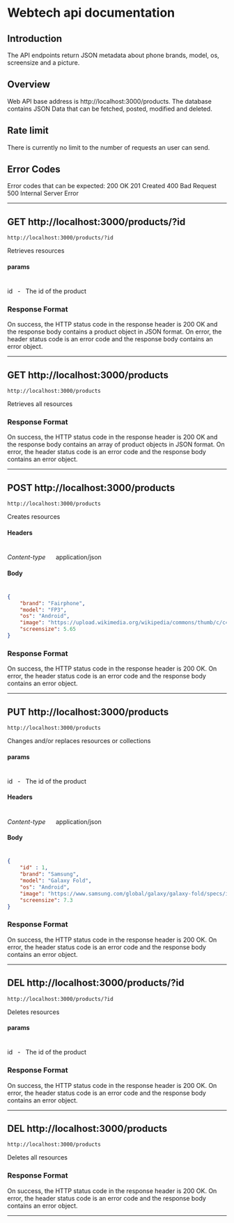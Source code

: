 # Webtech api documentation

## Introduction
The API endpoints return JSON metadata about phone brands, model, os, screensize and a picture.

## Overview
Web API base address is http://localhost:3000/products. 
The database contains JSON Data that can be fetched, posted, modified and deleted.

## Rate limit
There is currently no limit to the number of requests an user can send.

## Error Codes
Error codes that can be expected:
200 OK
201 Created
400 Bad Request 
500 Internal Server Error

---

## GET http://localhost:3000/products/?id


    http://localhost:3000/products/?id
Retrieves resources

#### params
#
id &nbsp; - &nbsp; The id of the product

### Response Format
On success, the HTTP status code in the response header is 200 OK and the response body contains a product object in JSON format. On error, the header status code is an error code and the response body contains an error object.

---

## GET http://localhost:3000/products


    http://localhost:3000/products
Retrieves all resources

### Response Format
On success, the HTTP status code in the response header is 200 OK and the response body contains an array of product objects in JSON format. On error, the header status code is an error code and the response body contains an error object.

---

## POST http://localhost:3000/products

    http://localhost:3000/products
Creates resources

#### Headers
#
*Content-type* &nbsp;&nbsp;&nbsp;&nbsp; application/json

#### Body
#
```json
{
    "brand": "Fairphone",
    "model": "FP3",
    "os": "Android",
    "image": "https://upload.wikimedia.org/wikipedia/commons/thumb/c/c4/Fairphone_3_modules_on_display.jpg/320px-Fairphone_3_modules_on_display.jpg",
    "screensize": 5.65
}
```
### Response Format
On success, the HTTP status code in the response header is 200 OK. On error, the header status code is an error code and the response body contains an error object.

---

## PUT http://localhost:3000/products

    http://localhost:3000/products
Changes and/or replaces resources or collections

#### params
#
id &nbsp; - &nbsp; The id of the product

#### Headers
#
*Content-type* &nbsp;&nbsp;&nbsp;&nbsp; application/json

#### Body
#
```json
{
    "id" : 1,
    "brand": "Samsung",
    "model": "Galaxy Fold",
    "os": "Android",
    "image": "https://www.samsung.com/global/galaxy/galaxy-fold/specs/images/galaxy-fold_specs_design_cosmos_black.jpg",
    "screensize": 7.3
}
```

### Response Format
On success, the HTTP status code in the response header is 200 OK. On error, the header status code is an error code and the response body contains an error object.

---

## DEL http://localhost:3000/products/?id

    http://localhost:3000/products/?id
Deletes resources

#### params
#
id &nbsp; - &nbsp; The id of the product

### Response Format
On success, the HTTP status code in the response header is 200 OK. On error, the header status code is an error code and the response body contains an error object.

----

## DEL http://localhost:3000/products

    http://localhost:3000/products
Deletes all resources

### Response Format
On success, the HTTP status code in the response header is 200 OK. On error, the header status code is an error code and the response body contains an error object.

----